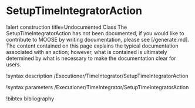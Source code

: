 <!-- MOOSE Documentation Stub: Remove this when content is added. -->

# SetupTimeIntegratorAction

!alert construction title=Undocumented Class
The SetupTimeIntegratorAction has not been documented, if you would like to contribute to MOOSE by writing
documentation, please see [/generate.md]. The content contained on this page explains the typical
documentation associated with an action; however, what is contained is ultimately determined by what
is necessary to make the documentation clear for users.

!syntax description /Executioner/TimeIntegrator/SetupTimeIntegratorAction

!syntax parameters /Executioner/TimeIntegrator/SetupTimeIntegratorAction

!bibtex bibliography
